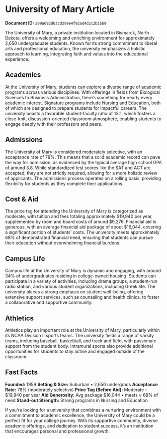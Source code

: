 # University of Mary Article

**Document ID:** `299a692d63cd399e4f92ad4d2c2b1bb9`

The University of Mary, a private institution located in Bismarck, North Dakota, offers a welcoming and enriching environment for approximately 2,650 undergraduate students. Known for its strong commitment to liberal arts and professional education, the university emphasizes a holistic approach to learning, integrating faith and values into the educational experience.

## Academics
At the University of Mary, students can explore a diverse range of academic programs across various disciplines. With offerings in fields from Biological Sciences to Business Administration, there’s something for nearly every academic interest. Signature programs include Nursing and Education, both of which are designed to prepare students for impactful careers. The university boasts a favorable student-faculty ratio of 13:1, which fosters a close-knit, discussion-oriented classroom atmosphere, enabling students to engage deeply with their professors and peers.

## Admissions
The University of Mary is considered moderately selective, with an acceptance rate of 78%. This means that a solid academic record can pave the way for admission, as evidenced by the typical average high school GPA of around 3.8. While standardized test scores like the SAT and ACT are accepted, they are not strictly required, allowing for a more holistic review of applicants. The admissions process operates on a rolling basis, providing flexibility for students as they complete their applications.

## Cost & Aid
The price tag for attending the University of Mary is categorized as moderate, with tuition and fees totaling approximately $19,940 per year, supplemented by room and board costs of around $9,276. Financial aid is generous, with an average financial aid package of about $16,044, covering a significant portion of students’ costs. The university meets approximately 68% of demonstrated financial need, ensuring that students can pursue their education without overwhelming financial burdens.

## Campus Life
Campus life at the University of Mary is dynamic and engaging, with around 34% of undergraduates residing in college-owned housing. Students can participate in a variety of activities, including drama groups, a student-run radio station, and various student organizations, including Greek life. The university places a strong emphasis on student well-being, offering extensive support services, such as counseling and health clinics, to foster a collaborative and supportive community.

## Athletics
Athletics play an important role at the University of Mary, particularly within its NCAA Division II sports teams. The university fields a range of varsity teams, including baseball, basketball, and track and field, with passionate support from the student body. Intramural sports also provide additional opportunities for students to stay active and engaged outside of the classroom.

## Fast Facts
**Founded:** 1959
**Setting & Size:** Suburban • 2,650 undergrads
**Acceptance Rate:** 78% (moderately selective)
**Price Tag (Before Aid):** Moderate – $19,940 per year
**Aid Generosity:** Avg package $16,044 • meets ≈ 68% of need
**Stand-out Strength:** Strong programs in Nursing and Education

If you're looking for a university that combines a nurturing environment with a commitment to academic excellence, the University of Mary could be a perfect fit for your college journey. With its supportive community, diverse academic offerings, and dedication to student success, it’s an institution that encourages personal and professional growth.
